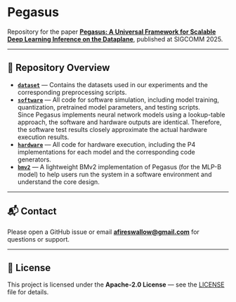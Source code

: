 # Pegasus

Repository for the paper [**Pegasus: A Universal Framework for Scalable Deep Learning Inference on the Dataplane**](https://doi.org/10.1145/3718958.3750529), published at SIGCOMM 2025.  

---

## 📂 Repository Overview

- **[`dataset`](./dataset/)** — Contains the datasets used in our experiments and the corresponding preprocessing scripts.  
- **[`software`](./software/)** — All code for software simulation, including model training, quantization, pretrained model parameters, and testing scripts.  
  Since Pegasus implements neural network models using a lookup-table approach, the software and hardware outputs are identical. Therefore, the software test results closely approximate the actual hardware execution results.  
- **[`hardware`](./hardware/)** — All code for hardware execution, including the P4 implementations for each model and the corresponding code generators.
- **[`bmv2`](./bmv2/)** — A lightweight BMv2 implementation of Pegasus (for the MLP-B model) to help users run the system in a software environment and understand the core design.

---

## 📬 Contact

Please open a GitHub issue or email **afireswallow@gmail.com** for questions or support.

---

## 📜 License

This project is licensed under the **Apache-2.0 License** — see the [LICENSE](LICENSE) file for details.
